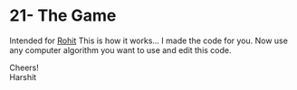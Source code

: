 # 21- The Game

Intended for [Rohit](https://github.com/rohitkottamasu/)
This is how it works...
I made the code for you. Now use any computer algorithm you want to use and edit this code.


Cheers!<br>
Harshit
